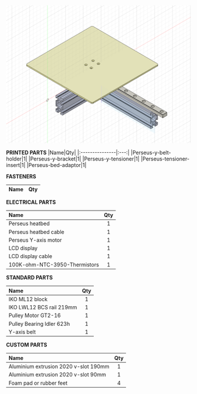 ![y-axis](img/y-axis.png?raw=true "y-axis")

**PRINTED PARTS**
|Name|Qty|
|:---------------|:---:|
|Perseus-y-belt-holder|1|
|Perseus-y-bracket|1|
|Perseus-y-tensioner|1|
|Perseus-tensioner-insert|1|
|Perseus-bed-adaptor|1|

**FASTENERS**

|Name|Qty|
|:---------------|:---:|


**ELECTRICAL PARTS**

|Name|Qty|
|:---------------|:---:|
|Perseus heatbed|1|
|Perseus heatbed cable|1|
|Perseus Y-axis motor|1|
|LCD display|1|
|LCD display cable|1|
|100K-ohm-NTC-3950-Thermistors|1|


**STANDARD PARTS**

|Name|Qty|
|:---------------|:---:|
|IKO ML12 block|1|
|IKO LWL12 BCS rail 219mm|1|
|Pulley Motor GT2-16|1|
|Pulley Bearing Idler 623h|1|
|Y-axis belt|1|


**CUSTOM PARTS**

|Name|Qty|
|:---------------|:---:|
|Aluminium extrusion 2020 v-slot 190mm|1|
|Aluminium extrusion 2020 v-slot 90mm|1|
|Foam pad or rubber feet|4|

